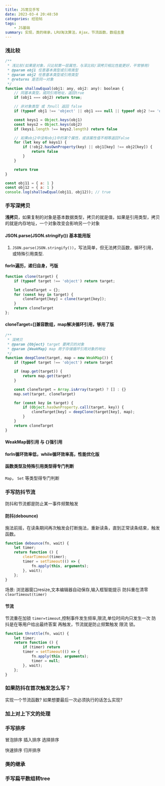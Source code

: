 ```yaml
---
title: JS常见手写
date: 2023-03-4 20:48:50
categories: 经验帖
tags:
    - JS基础
summary: 实现，类的继承，LRU淘汰算法，Ajax，节流函数，数组去重
---
```


### 浅比较
```js
/**
 * 浅比较(如果是对象，只比较第一层属性，与深比较/深拷贝相比性能更好，平常够用)
 * @param obj1 任意基本类型或引用类型
 * @param obj2 任意基本类型或引用类型
 * @returns 是否同一对象
 */
function shallowEqual(obj1: any, obj2: any): boolean {
    // 同基本类型，或同引用地址，返回true
    if (obj1 === obj2) return true;

    // 非对象类型 或 为null 返回 false
    if (typeof obj1 !== 'object' || obj1 === null || typeof obj2 !== 'object' || obj2 == null) return false

    const keys1 = Object.keys(obj1)
    const keys2 = Object.keys(obj2)
    if (keys1.length !== keys2.length) return false

    // 如果obj2中没有obj1中的某个属性，或该属性值不相等返回false
    for (let key of keys1) {
        if (!obj2.hasOwnProperty(key) || obj1[key] !== obj2[key]) {
            return false
        }
    }

    return true
}

const obj11 = { a: 1 }
const obj12 = { a: 1 }
console.log(shallowEqual(obj11, obj12)); // true
```

### 手写深拷贝
__浅拷贝__，如果复制的对象是基本数据类型，拷贝的就是值，如果是引用类型，拷贝的就是内存地址，一个对象改变会影响另一个对象

#### JSON.parse(JSON.stringify()) 基本能用版
1. `JSON.parse(JSON.stringify())`，写法简单，但无法拷贝函数，循环引用，或特殊引用类型.

#### forIn遍历，递归自身，丐版
```js
function clone(target) {
    if (typeof target !== 'object') return target;

    let cloneTarget = {};
    for (const key in target) {
        cloneTarget[key] = clone(target[key]);
    }
    return cloneTarget
};
```

#### cloneTarget=[]兼容数组，map解决循环引用，够用了版
```js
/**
 * 深拷贝
 * @param {Object} target 要拷贝的对象
 * @param {WeakMap} map 用于存储循环引用对象的地址
 */
function deepClone(target, map = new WeakMap()) {
    if (typeof target !== 'object') return target

    if (map.get(target)) {
        return map.get(target)
    }

    const cloneTarget = Array.isArray(target) ? [] : {}
    map.set(target, cloneTarget)

    for (const key in target) {
        if (Object.hasOwnProperty.call(target, key)) {
            cloneTarget[key] = deepClone(target[key], map);
        }
    }
    return cloneTarget
}
```
#### WeakMap弱引用 与 {}强引用
#### forIn循环效率低，while循环效率高，性能优化版
#### 函数类型及特殊引用类型得专门判断
`Map`， `Set` 等类型得专门判断


### 手写防抖节流
防抖和节流都是防止某一事件频繁触发

#### 防抖(debounce)
施法前摇，在读条期间再次触发会打断施法，重新读条，直到正常读条结束，触发函数。

```js
function debounce(fn, wait) {
    let timer;
    return function () {
        clearTimeout(timer);
        timer = setTimeout(() => {
            fn.apply(this, arguments);
        }, wait);
    };
}
```

场景: 浏览器窗口resize,文本编辑器自动保存,输入框智能提示
防抖重在清零 `clearTimeout(timer)`

#### 节流
节流重在加锁 `timer=timeout`,控制事件发生频率,限流,单位时间内只发生一次
防抖是在等用户给出最终答案 再触发，节流就是防止频繁触发 限流 锁。
```js
function throttle(fn, wait) {
    let timer;
    return function () {
        if (timer) return
        timer = setTimeout(() => {
            fn.apply(this, arguments);
            timer = null;
        }, wait);
    };
}
```
### 如果防抖在首次触发怎么写？

实现一个节流函数? 如果想要最后一次必须执行的话怎么实现?

### 加上对上下文的处理


### 手写排序

冒泡排序 插入排序 选择排序

快速排序 归并排序

### 类的继承

### 手写扁平数组转tree